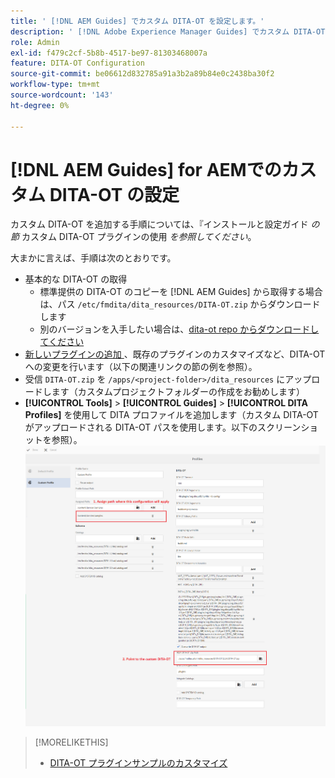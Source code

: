 ```yaml
---
title: ' [!DNL AEM Guides] でカスタム DITA-OT を設定します。'
description: ' [!DNL Adobe Experience Manager Guides] でカスタム DITA-OT を設定する方法を説明します。'
role: Admin
exl-id: f479c2cf-5b8b-4517-be97-81303468007a
feature: DITA-OT Configuration
source-git-commit: be06612d832785a91a3b2a89b84e0c2438ba30f2
workflow-type: tm+mt
source-wordcount: '143'
ht-degree: 0%

---
```


# [!DNL AEM Guides] for AEMでのカスタム DITA-OT の設定

カスタム DITA-OT を追加する手順については、『インストールと設定ガイド _の節_ カスタム DITA-OT プラグインの使用 _を参照してください_。

大まかに言えば、手順は次のとおりです。

+ 基本的な DITA-OT の取得
   + 標準提供の DITA-OT のコピーを [!DNL AEM Guides] から取得する場合は、パス `/etc/fmdita/dita_resources/DITA-OT.zip` からダウンロードします
   + 別のバージョンを入手したい場合は、[dita-ot repo からダウンロードしてください ](https://www.dita-ot.org/download)
+ [ 新しいプラグインの追加 ](https://www.dita-ot.org/dev/topics/plugins-installing.html)、既存のプラグインのカスタマイズなど、DITA-OT への変更を行います（以下の関連リンクの節の例を参照）。
+ 受信 `DITA-OT.zip` を `/apps/<project-folder>/dita_resources` にアップロードします（カスタムプロジェクトフォルダーの作成をお勧めします）
+ **[!UICONTROL Tools]** > **[!UICONTROL Guides]** > **[!UICONTROL DITA Profiles]** を使用して DITA プロファイルを追加します（カスタム DITA-OT がアップロードされる DITA-OT パスを使用します。以下のスクリーンショットを参照）。
  ![DITA プロファイル ](assets/dita-profile.png)

>[!MORELIKETHIS]
>
>+ [DITA-OT プラグインサンプルのカスタマイズ ](https://www.dita-ot.org/dev/topics/pdf-customization.html)
